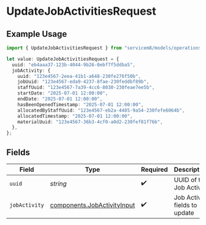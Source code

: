 # UpdateJobActivitiesRequest

## Example Usage

```typescript
import { UpdateJobActivitiesRequest } from "servicem8/models/operations";

let value: UpdateJobActivitiesRequest = {
  uuid: "eb4aaa37-123b-4044-9b26-0ebf7f5ddba5",
  jobActivity: {
    uuid: "123e4567-2eea-41b1-a648-230fe276f50b",
    jobUuid: "123e4567-eda9-4237-8fae-230feddbf89b",
    staffUuid: "123e4567-7a39-4cc6-8030-230feae7ee5b",
    startDate: "2025-07-01 12:00:00",
    endDate: "2025-07-01 12:00:00",
    hasBeenOpenedTimestamp: "2025-07-01 12:00:00",
    allocatedByStaffUuid: "123e4567-eb2a-4485-9a54-230fefe6064b",
    allocatedTimestamp: "2025-07-01 12:00:00",
    materialUuid: "123e4567-36b3-4cf0-a0d2-230fef81f76b",
  },
};
```

## Fields

| Field                                                                      | Type                                                                       | Required                                                                   | Description                                                                |
| -------------------------------------------------------------------------- | -------------------------------------------------------------------------- | -------------------------------------------------------------------------- | -------------------------------------------------------------------------- |
| `uuid`                                                                     | *string*                                                                   | :heavy_check_mark:                                                         | UUID of the Job Activity                                                   |
| `jobActivity`                                                              | [components.JobActivityInput](../../models/components/jobactivityinput.md) | :heavy_check_mark:                                                         | Job Activity fields to update                                              |